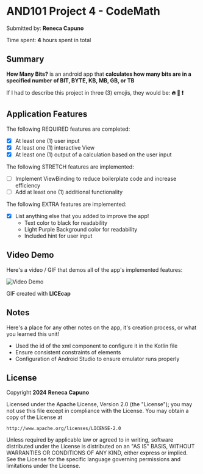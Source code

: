 <!-- (This is a comment) INSTRUCTIONS: Go through this page and fill out any **bolded** entries with their correct values.-->

# AND101 Project 4 - CodeMath

Submitted by: **Reneca Capuno**

Time spent: **4** hours spent in total

## Summary

**How Many Bits?** is an android app that **calculates how many bits are in a specified number of BIT, BYTE, KB, MB, GB, or TB**

If I had to describe this project in three (3) emojis, they would be: **🔥 🤔 ❗**

## Application Features

<!-- (This is a comment) Please be sure to change the [ ] to [x] for any features you completed.  If a feature is not checked [x], you might miss the points for that item! -->

The following REQUIRED features are completed:

- [x] At least one (1) user input
- [x] At least one (1) interactive View
- [x] At least one (1) output of a calculation based on the user input

The following STRETCH features are implemented:

- [ ] Implement ViewBinding to reduce boilerplate code and increase efficiency
- [ ] Add at least one (1) additional functionality

The following EXTRA features are implemented:

- [x] List anything else that you added to improve the app!
  -  Text color to black for readability
  -  Light Purple Background color for readability
  -  Included hint for user input

## Video Demo

Here's a video / GIF that demos all of the app's implemented features:

<img src='https://i.imgur.com/jcZeU0C.gif' title='Video Demo' width='' alt='Video Demo' />

GIF created with **LICEcap**

<!-- Recommended tools:
- [Kap](https://getkap.co/) for macOS
- [ScreenToGif](https://www.screentogif.com/) for Windows
- [peek](https://github.com/phw/peek) for Linux. -->

## Notes

Here's a place for any other notes on the app, it's creation process, or what you learned this unit!
- Used the id of the xml component to configure it in the Kotlin file
- Ensure consistent constraints of elements
- Configuration of Android Studio to ensure emulator runs properly

## License

Copyright **2024** **Reneca Capuno**

Licensed under the Apache License, Version 2.0 (the "License");
you may not use this file except in compliance with the License.
You may obtain a copy of the License at

    http://www.apache.org/licenses/LICENSE-2.0

Unless required by applicable law or agreed to in writing, software
distributed under the License is distributed on an "AS IS" BASIS,
WITHOUT WARRANTIES OR CONDITIONS OF ANY KIND, either express or implied.
See the License for the specific language governing permissions and
limitations under the License.

